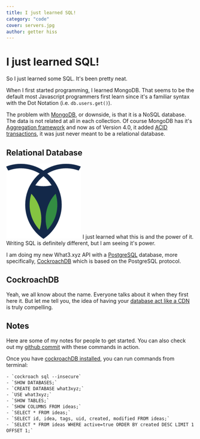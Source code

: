 ```yaml
---
title: I just learned SQL!
category: "code"
cover: servers.jpg
author: getter hiss
---
```


# I just learned SQL!

So I just learned some SQL. It's been pretty neat.

When I first started programming, I learned MongoDB. That seems to be the default most Javascript programmers first learn since it's a familiar syntax with the Dot Notation (i.e. `db.users.get()`).

The problem with [MongoDB](https://www.mongodb.com/), or downside, is that it is a NoSQL database. The data is not related at all in each collection. Of course MongoDB has it's [Aggregation framework](https://university.mongodb.com/courses/M121/about) and now as of Version 4.0, it added [ACID transactions](https://www.mongodb.com/mongodb-4.0), it was just never meant to be a relational database.

## Relational Database

![CockroachDB](./crdb.png "CockroachDB") I just learned what this is and the power of it. Writing SQL is definitely different, but I am seeing it's power.

I am doing my new What3.xyz API with a [PostgreSQL](https://www.postgresql.org/) database, more specifically, [CockroachDB](https://www.cockroachlabs.com/) which is based on the PostgreSQL protocol. 

## CockroachDB

Yeah, we all know about the name. Everyone talks about it when they first here it. But let me tell you, the idea of having your [database act like a CDN](https://www.cockroachlabs.com/blog/distributed-database-performance/) is truly compelling.

## Notes

Here are some of my notes for people to get started. You can also check out my [github commit](https://github.com/what3xyz/api/blob/f56fa6979b44e42812d9f2d89cba578e2234c6f8/package.json) with these commands in action.

Once you have [cockroachDB installed](https://www.cockroachlabs.com/docs/stable/install-cockroachdb.html), you can run commands from terminal: 

    - `cockroach sql --insecure`
    - `SHOW DATABASES;`
    - `CREATE DATABASE what3xyz;`
    - `USE what3xyz;`
    - `SHOW TABLES;`
    - `SHOW COLUMNS FROM ideas;`
    - `SELECT * FROM ideas;`
    - `SELECT id, idea, tags, uid, created, modified FROM ideas;`
    - `SELECT * FROM ideas WHERE active=true ORDER BY created DESC LIMIT 1 OFFSET 1;`